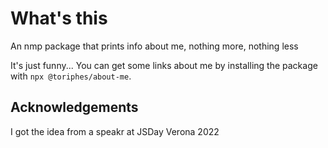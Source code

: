 # What's this

An nmp package that prints info about me, nothing more, nothing less

It's just funny... You can get some links about me by installing the package with `npx @toriphes/about-me`.

## Acknowledgements

I got the idea from a speakr at JSDay Verona 2022
